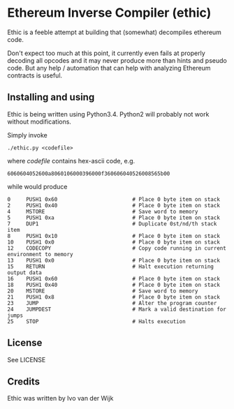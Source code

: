# Ethereum Inverse Compiler (ethic)

Ethic is a feeble attempt at building that (somewhat) decompiles ethereum
code.

Don't expect too much at this point, it currently even fails at properly
decoding all opcodes and it may never produce more than hints and pseudo
code. But any help / automation that can help with analyzing Ethereum contracts
is useful.

## Installing and using

Ethic is being written using Python3.4. Python2 will probably not work without
modifications.

Simply invoke

    ./ethic.py <codefile>

where *codefile* contains hex-ascii code, e.g.

    6060604052600a8060106000396000f360606040526008565b00

while would produce

    0     PUSH1 0x60                        # Place 0 byte item on stack
    2     PUSH1 0x40                        # Place 0 byte item on stack
    4     MSTORE                            # Save word to memory
    5     PUSH1 0xa                         # Place 0 byte item on stack
    7     DUP1                              # Duplicate 0st/nd/th stack item
    8     PUSH1 0x10                        # Place 0 byte item on stack
    10    PUSH1 0x0                         # Place 0 byte item on stack
    12    CODECOPY                          # Copy code running in current environment to memory
    13    PUSH1 0x0                         # Place 0 byte item on stack
    15    RETURN                            # Halt execution returning output data
    16    PUSH1 0x60                        # Place 0 byte item on stack
    18    PUSH1 0x40                        # Place 0 byte item on stack
    20    MSTORE                            # Save word to memory
    21    PUSH1 0x8                         # Place 0 byte item on stack
    23    JUMP                              # Alter the program counter
    24    JUMPDEST                          # Mark a valid destination for jumps
    25    STOP                              # Halts execution

## License

See LICENSE

## Credits

Ethic was written by Ivo van der Wijk

